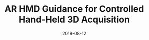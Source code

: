 ---
title: "AR HMD Guidance for Controlled Hand-Held 3D Acquisition"

collection: publications

permalink: /publication/2019-08-12-ismar

excerpt: "Photogrammetry is a popular method of 3D reconstruction that uses conventional photos as input. This method can achieve high quality reconstructions so long as the scene is densely acquired from multiple views with sufficient overlap between nearby images. However, it is challenging for a human operator to know during acquisition if sufficient coverage has been achieved. Insufficient coverage of the scene can result in holes, missing regions, or even a complete failure of reconstruction. These errors require manually repairing the model or returning to the scene to acquire additional views, which is time-consuming and often infeasible. We present a novel approach to photogrammetric acquisition that uses an AR HMD to predict a set of covering views and to interactively guide an operator to capture imagery from each view. The operator wears an AR HMD and uses a handheld camera rig that is tracked relative to the AR HMD with a fiducial marker. The AR HMD tracks its pose relative to the environment and automatically generates a coarse geometric model of the scene, which our approach analyzes at runtime to generate a set of human-reachable acquisition views covering the scene with consistent camera-to-scene distance and image overlap. The generated view locations are rendered to the operator on the AR HMD. Interactive visual feedback informs the operator how to align the camera to assume each suggested pose. When the camera is in range, an image is automatically captured. In this way, a set of images suitable for 3D reconstruction can be captured in a matter of minutes. In a user study, participants who were novices at photogrammetry were tasked with acquiring a challenging and complex scene either without guidance or with our AR HMD based guidance. Participants using our guidance achieved improved reconstructions without cases of reconstruction failure as in the control condition. Our AR HMD based approach is self-contained, portable, and provides specific acquisition guidance tailored to the geometry of the scene being captured."

date: 2019-08-12

venue: 'ISMAR, TVCG'

doiurl: 'https://doi.org/10.1109/TVCG.2019.2932172'

paperurl: '/files/Andersen-ISMAR-2019.pdf'

posterurl:

videourl: 'https://www.youtube.com/watch?v=ldrGpGrOaZc'

citation: "Andersen D, Villano P, Popescu V. AR HMD Guidance for Controlled Hand-Held 3D Acquisition. IEEE transactions on visualization and computer graphics. 2019 Aug 12;25(11):3073-82."
---